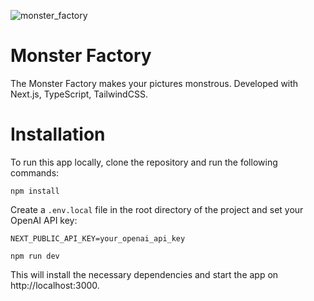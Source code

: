 
![monster_factory](https://github.com/nafisamiri/Monster-Factory/assets/75607606/12e011be-8648-40e2-a384-5ba2ead01e9d)



# Monster Factory
The Monster Factory makes your pictures monstrous. Developed with Next.js, TypeScript, TailwindCSS.

# Installation

To run this app locally, clone the repository and run the following commands:

`npm install`

Create a `.env.local` file in the root directory of the project and set your OpenAI API key:

`NEXT_PUBLIC_API_KEY=your_openai_api_key`

`npm run dev`

This will install the necessary dependencies and start the app on http://localhost:3000.
